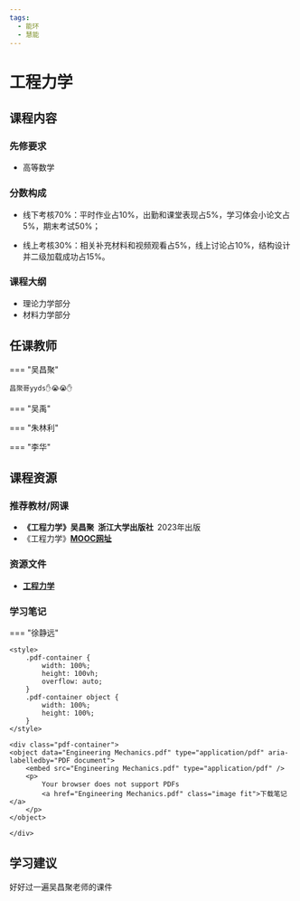 ```yaml
---
tags:
  - 能环
  - 慧能
---
```


# 工程力学

## 课程内容

### 先修要求
- 高等数学

### 分数构成

- 线下考核70%：平时作业占10%，出勤和课堂表现占5%，学习体会小论文占5%，期末考试50%；

- 线上考核30%：相关补充材料和视频观看占5%，线上讨论占10%，结构设计并二级加载成功占15%。

### 课程大纲

- 理论力学部分
- 材料力学部分

## 任课教师

=== "吴昌聚"

    昌聚哥yyds✋😭😭✋

=== "吴禹"

=== "朱林利"

=== "李华"

## 课程资源

### 推荐教材/网课
- **《工程力学》吴昌聚 浙江大学出版社** 2023年出版
- 《工程力学》[**MOOC网址**](https://www.icourse163.org/course/ZJU-1206446837?from=searchPage)

### 资源文件

- [**工程力学**](https://pan.baidu.com/s/1f3eKOC3FtTdZkT_U_cwbkg?pwd=7vdp)

### 学习笔记

=== "徐静远"

    <style>
        .pdf-container {
            width: 100%;
            height: 100vh;
            overflow: auto;
        }
        .pdf-container object {
            width: 100%;
            height: 100%;
        }
    </style>

    <div class="pdf-container">
    <object data="Engineering Mechanics.pdf" type="application/pdf" aria-labelledby="PDF document">
        <embed src="Engineering Mechanics.pdf" type="application/pdf" />
        <p>
            Your browser does not support PDFs
            <a href="Engineering Mechanics.pdf" class="image fit">下载笔记</a>
        </p>
    </object>

    </div>


## 学习建议

好好过一遍吴昌聚老师的课件



